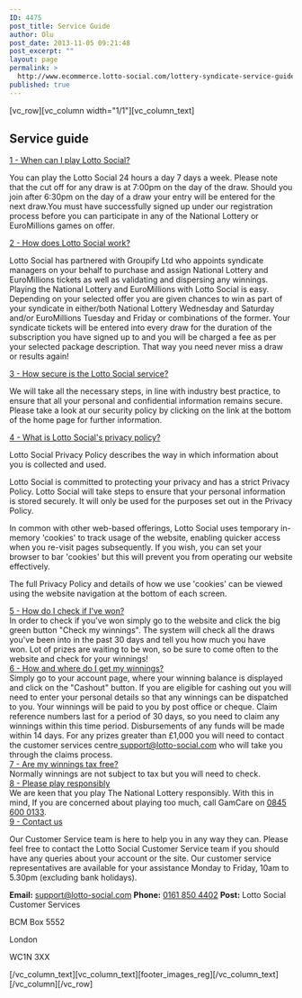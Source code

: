 ```yaml
---
ID: 4475
post_title: Service Guide
author: Olu
post_date: 2013-11-05 09:21:48
post_excerpt: ""
layout: page
permalink: >
  http://www.ecommerce.lotto-social.com/lottery-syndicate-service-guide/
published: true
---
```

[vc_row][vc_column width="1/1"][vc_column_text]
<div class="whitePaper">
<h2 class="bold blue">Service guide</h2>
<div id="accordion-demo" class="panel-group">
<div class="panel panel-default">
<div class="panel-heading"><a class="accordion-toggle collapsed" href="#first" data-toggle="collapse" data-parent="#accordion-demo">1 - When can I play Lotto Social?</a></div>
<div id="first" class="panel-collapse collapse">
<div class="accordion-inner">

You can play the Lotto Social 24 hours a day 7 days a week. Please note that the cut off for any draw is at 7:00pm on the day of the draw. Should you join after 6:30pm on the day of a draw your entry will be entered for the next draw.You must have successfully signed up under our registration process before you can participate in any of the National Lottery or EuroMillions games on offer.

</div>
</div>
</div>
<div class="panel panel-default">
<div class="panel-heading"><a class="accordion-toggle collapsed" href="#second" data-toggle="collapse" data-parent="#accordion-demo">2 - How does Lotto Social work?</a></div>
<div id="second" class="panel-collapse collapse">
<div class="accordion-inner">

Lotto Social has partnered with Groupify Ltd who appoints syndicate managers on your behalf to purchase and assign National Lottery and EuroMillions tickets as well as validating and dispersing any winnings. Playing the National Lottery and EuroMillions with Lotto Social is easy. Depending on your selected offer you are given chances to win as part of your syndicate in either/both National Lottery Wednesday and Saturday and/or EuroMillions Tuesday and Friday or combinations of the former. Your syndicate tickets will be entered into every draw for the duration of the subscription you have signed up to and you will be charged a fee as per your selected package description. That way you need never miss a draw or results again!

</div>
</div>
</div>
<div class="panel panel-default">
<div class="panel-heading"><a class="accordion-toggle collapsed" href="#fourth" data-toggle="collapse" data-parent="#accordion-demo">3 - How secure is the Lotto Social service?</a></div>
<div id="fourth" class="panel-collapse collapse">
<div class="accordion-inner">

We will take all the necessary steps, in line with industry best practice, to ensure that all your personal and confidential information remains secure. Please take a look at our security policy by clicking on the link at the bottom of the home page for further information.

</div>
</div>
</div>
<div class="panel panel-default">
<div class="panel-heading"><a class="accordion-toggle collapsed" href="#fifth" data-toggle="collapse" data-parent="#accordion-demo">4 - What is Lotto Social's privacy policy?</a></div>
<div id="fifth" class="panel-collapse collapse">
<div class="accordion-inner">

Lotto Social Privacy Policy describes the way in which information about you is collected and used.

Lotto Social is committed to protecting your privacy and has a strict Privacy Policy. Lotto Social will take steps to ensure that your personal information is stored securely. It will only be used for the purposes set out in the Privacy Policy.

In common with other web-based offerings, Lotto Social uses temporary in-memory 'cookies' to track usage of the website, enabling quicker access when you re-visit pages subsequently. If you wish, you can set your browser to bar 'cookies' but this will prevent you from operating our website effectively.

The full Privacy Policy and details of how we use 'cookies' can be viewed using the website navigation at the bottom of each screen.

</div>
</div>
</div>
<div class="panel panel-default">
<div class="panel-heading"><a class="accordion-toggle collapsed" href="#sixth" data-toggle="collapse" data-parent="#accordion-demo">5 - How do I check if I've won?</a></div>
<div id="sixth" class="panel-collapse collapse">
<div class="accordion-inner">In order to check if you've won simply go to the website and click the big green button "Check my winnings". The system will check all the draws you've been into in the past 30 days and tell you how much you have won. Lot of prizes are waiting to be won, so be sure to come often to the website and check for your winnings!</div>
</div>
</div>
<div class="panel panel-default">
<div class="panel-heading"><a class="accordion-toggle collapsed" href="#seventh" data-toggle="collapse" data-parent="#accordion-demo">6 - How and where do I get my winnings?</a></div>
<div id="seventh" class="panel-collapse collapse">
<div class="accordion-inner">Simply go to your account page, where your winning balance is displayed and click on the "Cashout" button. If you are eligible for cashing out you will need to enter your personal details so that any winnings can be dispatched to you. Your winnings will be paid to you by post office or cheque. Claim reference numbers last for a period of 30 days, so you need to claim any winnings within this time period. Disbursements of any funds will be made within 14 days. For any prizes greater than £1,000 you will need to contact the customer services centre<a href="mailto:support@lotto-social.com"> support@lotto-social.com</a> who will take you through the claims process.</div>
</div>
</div>
<div class="panel panel-default">
<div class="panel-heading"><a class="accordion-toggle collapsed" href="#eighth" data-toggle="collapse" data-parent="#accordion-demo">7 - Are my winnings tax free?</a></div>
<div id="eighth" class="panel-collapse collapse">
<div class="accordion-inner">Normally winnings are not subject to tax but you will need to check.</div>
</div>
</div>
<div class="panel panel-default">
<div class="panel-heading"><a class="accordion-toggle collapsed" href="#nineth" data-toggle="collapse" data-parent="#accordion-demo">8 - Please play responsibly</a></div>
<div id="nineth" class="panel-collapse collapse">
<div class="accordion-inner">We are keen that you play The National Lottery responsibly. With this in mind, If you are concerned about playing too much, call GamCare on <span style="text-decoration: underline;"><a href="tel:0845%20600%200133">0845 600 0133</a></span>.</div>
</div>
</div>
<div class="panel panel-default">
<div class="panel-heading"><a class="accordion-toggle collapsed" href="#tenth" data-toggle="collapse" data-parent="#accordion-demo">9 - Contact us</a></div>
<div id="tenth" class="panel-collapse collapse">
<div class="accordion-inner">
<p style="text-align: left;">Our Customer Service team is here to help you in any way they can. Please feel free to contact the Lotto Social Customer Service team if you should have any queries about your account or the site. Our customer service representatives are available for your assistance Monday to Friday, 10am to 5.30pm (excluding bank holidays).</p>
<b>Email:</b> <a style="text-decoration: underline;" href="mailto:support@lotto-social.com">support@lotto-social.com</a> <b>Phone:</b> <span style="text-decoration: underline;"><span class="linkStyle">0161 850 4402</span></span> <b>Post:</b> Lotto Social Customer Services

BCM Box 5552

London

WC1N 3XX

</div>
</div>
</div>
</div>
</div>
[/vc_column_text][vc_column_text][footer_images_reg][/vc_column_text][/vc_column][/vc_row]